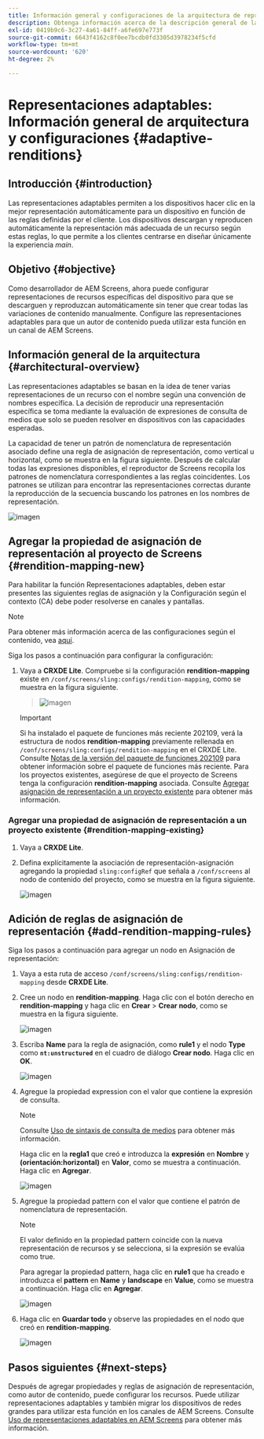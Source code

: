 ```yaml
---
title: Información general y configuraciones de la arquitectura de representaciones adaptables
description: Obtenga información acerca de la descripción general de la arquitectura y las configuraciones en CRXDE Lite para representaciones adaptables en AEM Screens.
exl-id: 0419b9c6-3c27-4a61-84ff-a6fe697e773f
source-git-commit: 6643f4162c8f0ee7bcdb0fd3305d3978234f5cfd
workflow-type: tm+mt
source-wordcount: '620'
ht-degree: 2%

---
```


# Representaciones adaptables: Información general de arquitectura y configuraciones {#adaptive-renditions}

## Introducción {#introduction}

Las representaciones adaptables permiten a los dispositivos hacer clic en la mejor representación automáticamente para un dispositivo en función de las reglas definidas por el cliente. Los dispositivos descargan y reproducen automáticamente la representación más adecuada de un recurso según estas reglas, lo que permite a los clientes centrarse en diseñar únicamente la experiencia *main*.

## Objetivo {#objective}

Como desarrollador de AEM Screens, ahora puede configurar representaciones de recursos específicas del dispositivo para que se descarguen y reproduzcan automáticamente sin tener que crear todas las variaciones de contenido manualmente. Configure las representaciones adaptables para que un autor de contenido pueda utilizar esta función en un canal de AEM Screens.

## Información general de la arquitectura {#architectural-overview}

Las representaciones adaptables se basan en la idea de tener varias representaciones de un recurso con el nombre según una convención de nombres específica. La decisión de reproducir una representación específica se toma mediante la evaluación de expresiones de consulta de medios que solo se pueden resolver en dispositivos con las capacidades esperadas.

La capacidad de tener un patrón de nomenclatura de representación asociado define una regla de asignación de representación, como vertical u horizontal, como se muestra en la figura siguiente. Después de calcular todas las expresiones disponibles, el reproductor de Screens recopila los patrones de nomenclatura correspondientes a las reglas coincidentes. Los patrones se utilizan para encontrar las representaciones correctas durante la reproducción de la secuencia buscando los patrones en los nombres de representación.

![imagen](/help/user-guide/assets/adaptive-renditions/adaptive-renditions.png)

## Agregar la propiedad de asignación de representación al proyecto de Screens {#rendition-mapping-new}

Para habilitar la función Representaciones adaptables, deben estar presentes las siguientes reglas de asignación y la Configuración según el contexto (CA) debe poder resolverse en canales y pantallas.

>[!NOTE]
>Para obtener más información acerca de las configuraciones según el contenido, vea [aquí](https://sling.apache.org/documentation/bundles/context-aware-configuration/context-aware-configuration.html).

Siga los pasos a continuación para configurar la configuración:

1. Vaya a **CRXDE Lite**. Compruebe si la configuración **rendition-mapping** existe en `/conf/screens/sling:configs/rendition-mapping`, como se muestra en la figura siguiente.

   >![imagen](/help/user-guide/assets/adaptive-renditions/mapping-rules1.png)

   >[!IMPORTANT]
   >Si ha instalado el paquete de funciones más reciente 202109, verá la estructura de nodos **rendition-mapping** previamente rellenada en `/conf/screens/sling:configs/rendition-mapping` en el CRXDE Lite. Consulte [Notas de la versión del paquete de funciones 202109](/help/user-guide/release-notes-fp-202109.md) para obtener información sobre el paquete de funciones más reciente.
   >Para los proyectos existentes, asegúrese de que el proyecto de Screens tenga la configuración **rendition-mapping** asociada. Consulte [Agregar asignación de representación a un proyecto existente](#rendition-mapping-existing) para obtener más información.

### Agregar una propiedad de asignación de representación a un proyecto existente {#rendition-mapping-existing}

1. Vaya a **CRXDE Lite**.

1. Defina explícitamente la asociación de representación-asignación agregando la propiedad `sling:configRef` que señala a `/conf/screens` al nodo de contenido del proyecto, como se muestra en la figura siguiente.

   ![imagen](/help/user-guide/assets/adaptive-renditions/renditon-mapping2.png)


## Adición de reglas de asignación de representación {#add-rendition-mapping-rules}

Siga los pasos a continuación para agregar un nodo en Asignación de representación:

1. Vaya a esta ruta de acceso `/conf/screens/sling:configs/rendition-mapping` desde **CRXDE Lite**.
1. Cree un nodo en **rendition-mapping**. Haga clic con el botón derecho en **rendition-mapping** y haga clic en **Crear** > **Crear nodo**, como se muestra en la figura siguiente.

   ![imagen](/help/user-guide/assets/adaptive-renditions/add-node1.png)

1. Escriba **Name** para la regla de asignación, como **rule1** y el nodo **Type** como **`nt:unstructured`** en el cuadro de diálogo **Crear nodo**. Haga clic en **OK**.

   ![imagen](/help/user-guide/assets/adaptive-renditions/add-node2.png)


1. Agregue la propiedad expression con el valor que contiene la expresión de consulta.

   >[!NOTE]
   >Consulte [Uso de sintaxis de consulta de medios](https://developer.mozilla.org/en-US/docs/Web/CSS/CSS_media_queries/Using_media_queries) para obtener más información.

   Haga clic en la **regla1** que creó e introduzca la **expresión** en **Nombre** y **(orientación:horizontal)** en **Valor**, como se muestra a continuación. Haga clic en **Agregar**.

   ![imagen](/help/user-guide/assets/adaptive-renditions/add-node3.png)

1. Agregue la propiedad pattern con el valor que contiene el patrón de nomenclatura de representación.

   >[!NOTE]
   >El valor definido en la propiedad pattern coincide con la nueva representación de recursos y se selecciona, si la expresión se evalúa como true.

   Para agregar la propiedad pattern, haga clic en **rule1** que ha creado e introduzca el **pattern** en **Name** y **landscape** en **Value**, como se muestra a continuación. Haga clic en **Agregar**.

   ![imagen](/help/user-guide/assets/adaptive-renditions/add-node4.png)

1. Haga clic en **Guardar todo** y observe las propiedades en el nodo que creó en **rendition-mapping**.

   ![imagen](/help/user-guide/assets/adaptive-renditions/add-node5.png)

## Pasos siguientes {#next-steps}

Después de agregar propiedades y reglas de asignación de representación, como autor de contenido, puede configurar los recursos. Puede utilizar representaciones adaptables y también migrar los dispositivos de redes grandes para utilizar esta función en los canales de AEM Screens. Consulte [Uso de representaciones adaptables en AEM Screens](/help/user-guide/using-adaptive-renditions.md) para obtener más información.
